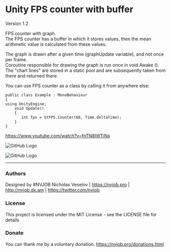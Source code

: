 # Unity FPS counter with buffer

Version 1.2

FPS counter with graph.<br>
The FPS counter has a buffer in which it stores values, then the mean arithmetic value is calculated from these values.

The graph is drawn after a given time (graphUpdate variable), and not once per frame.<br>
Coroutine responsible for drawing the graph is run once in void Awake ().<br>
The "chart lines" are stored in a static pool and are subsequently taken from there and returned there.

You can use FPS counter as a class by calling it from anywhere else:
```
public class Example : MonoBehaviour
{
using UnityEngine;
    void Update()
    {
       int fps = StFPS.Counter(60, Time.deltaTime);
    }
}
```

https://www.youtube.com/watch?v=fnTN8IWTiNs

![GitHub Logo](https://github.com/nvjob/Unity-FPS-Counter/blob/master/Images/Unity-FPS-Counter-1.png?raw=true)

![GitHub Logo](https://github.com/nvjob/Unity-FPS-Counter/blob/master/Images/Unity-FPS-Counter-0.png?raw=true)

------------------------------------

### Authors
Designed by #NVJOB Nicholas Veselov | https://nvjob.pro | http://nvjob.dx.am | https://twitter.com/nvjob

### License
This project is licensed under the MIT License - see the LICENSE file for details

### Donate
You can thank me by a voluntary donation. https://nvjob.pro/donations.html
